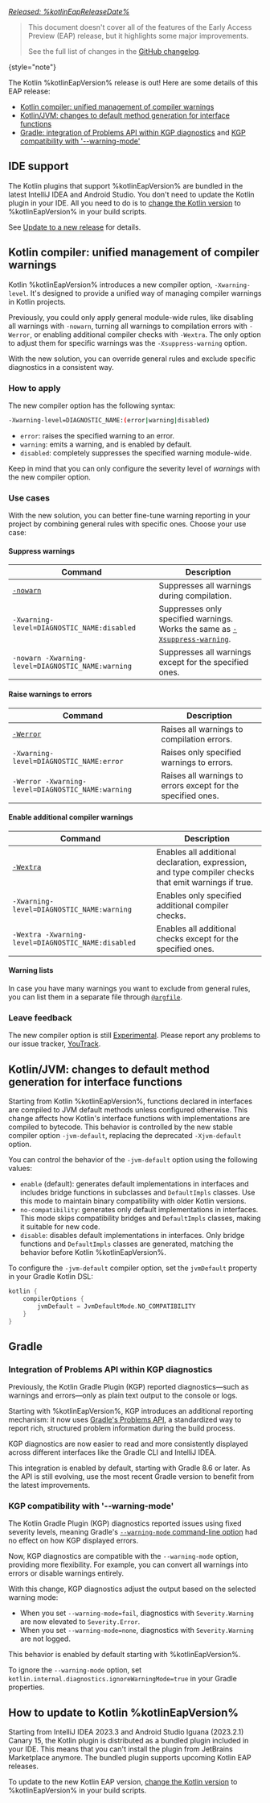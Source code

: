 [//]: # (title: What's new in Kotlin %kotlinEapVersion%)

_[Released: %kotlinEapReleaseDate%](eap.md#build-details)_

> This document doesn't cover all of the features of the Early Access Preview (EAP) release,
> but it highlights some major improvements.
>
> See the full list of changes in the [GitHub changelog](https://github.com/JetBrains/kotlin/releases/tag/v%kotlinEapVersion%).
>
{style="note"}

The Kotlin %kotlinEapVersion% release is out!
Here are some details of this EAP release:

* [Kotlin compiler: unified management of compiler warnings](#kotlin-compiler-unified-management-of-compiler-warnings)
* [Kotlin/JVM: changes to default method generation for interface functions](#kotlin-jvm-changes-to-default-method-generation-for-interface-functions)
* [Gradle: integration of Problems API within KGP diagnostics](#integration-of-problems-api-within-kgp-diagnostics)
  and [KGP compatibility with '--warning-mode'](#kgp-compatibility-with-warning-mode)

## IDE support

The Kotlin plugins that support %kotlinEapVersion% are bundled in the latest IntelliJ IDEA and Android Studio.
You don't need to update the Kotlin plugin in your IDE.
All you need to do is to [change the Kotlin version](configure-build-for-eap.md) to %kotlinEapVersion% in your build scripts.

See [Update to a new release](releases.md#update-to-a-new-kotlin-version) for details.

## Kotlin compiler: unified management of compiler warnings

<primary-label ref="experimental-general"/>

Kotlin %kotlinEapVersion% introduces a new compiler option, `-Xwarning-level`. It's designed to provide a unified way of managing compiler warnings in Kotlin projects.

Previously, you could only apply general module-wide rules, like disabling all warnings with
`-nowarn`, turning all warnings to compilation errors with `-Werror`, or enabling additional compiler checks with `-Wextra`. The only option to adjust them for specific warnings was the `-Xsuppress-warning` option.

With the new solution, you can override general rules and exclude specific diagnostics in a consistent way.

### How to apply

The new compiler option has the following syntax:

```bash
-Xwarning-level=DIAGNOSTIC_NAME:(error|warning|disabled)
```

* `error`: raises the specified warning to an error.
* `warning`: emits a warning, and is enabled by default.
* `disabled`: completely suppresses the specified warning module-wide.

Keep in mind that you can only configure the severity level of _warnings_ with the new compiler option.

### Use cases

With the new solution, you can better fine-tune warning reporting in your project by combining general rules with specific ones. Choose your use case:

#### Suppress warnings

| Command | Description |
| -- | -- |
| [`-nowarn`](compiler-reference.md#nowarn) | Suppresses all warnings during compilation. |
| `-Xwarning-level=DIAGNOSTIC_NAME:disabled` | Suppresses only specified warnings.  Works the same as [`-Xsuppress-warning`](compiler-reference.md#xsuppress-warning). |
| `-nowarn -Xwarning-level=DIAGNOSTIC_NAME:warning` | Suppresses all warnings except for the specified ones. |

#### Raise warnings to errors

| Command | Description |
| -- | -- |
| [`-Werror`](compiler-reference.md#werror) | Raises all warnings to compilation errors. |
| `-Xwarning-level=DIAGNOSTIC_NAME:error` | Raises only specified warnings to errors. |
| `-Werror -Xwarning-level=DIAGNOSTIC_NAME:warning` | Raises all warnings to errors except for the specified ones. |

#### Enable additional compiler warnings

| Command | Description |
| -- | -- |
| [`-Wextra`](compiler-reference.md#wextra) | Enables all additional declaration, expression, and type compiler checks that emit warnings if true. |
| `-Xwarning-level=DIAGNOSTIC_NAME:warning` | Enables only specified additional compiler checks. |
| `-Wextra -Xwarning-level=DIAGNOSTIC_NAME:disabled` | Enables all additional checks except for the specified ones. |

#### Warning lists

In case you have many warnings you want to exclude from general rules, you can list them in a separate file through [`@argfile`](compiler-reference.md#argfile).

### Leave feedback

The new compiler option is still [Experimental](components-stability.md#stability-levels-explained). Please report any problems to our issue tracker, [YouTrack](https://kotl.in/issue).

## Kotlin/JVM: changes to default method generation for interface functions

Starting from Kotlin %kotlinEapVersion%, functions declared in interfaces are compiled to JVM default methods unless configured otherwise.
This change affects how Kotlin's interface functions with implementations are compiled to bytecode. 
This behavior is controlled by the new stable compiler option `-jvm-default`, replacing the deprecated `-Xjvm-default` option.

You can control the behavior of the `-jvm-default` option using the following values:

* `enable` (default): generates default implementations in interfaces and includes bridge functions in subclasses and `DefaultImpls` classes. Use this mode to maintain binary compatibility with older Kotlin versions.
* `no-compatibility`: generates only default implementations in interfaces. This mode skips compatibility bridges and `DefaultImpls` classes, making it suitable for new code.
* `disable`: disables default implementations in interfaces. Only bridge functions and `DefaultImpls` classes are generated, matching the behavior before Kotlin %kotlinEapVersion%.

To configure the `-jvm-default` compiler option, set the `jvmDefault` property in your Gradle Kotlin DSL:

```kotlin
kotlin {
    compilerOptions {
        jvmDefault = JvmDefaultMode.NO_COMPATIBILITY
    }
}
```

## Gradle

### Integration of Problems API within KGP diagnostics

Previously, the Kotlin Gradle Plugin (KGP) reported diagnostics—such as warnings and errors—only as plain text output to the console or logs.

Starting with %kotlinEapVersion%, KGP introduces an additional reporting mechanism: it now uses [Gradle's Problems API](https://docs.gradle.org/current/kotlin-dsl/gradle/org.gradle.api.problems/index.html),
a standardized way to report rich, structured problem information during the build process.

KGP diagnostics are now easier to read and more consistently displayed across different interfaces like the Gradle CLI and IntelliJ IDEA.

This integration is enabled by default, starting with Gradle 8.6 or later.
As the API is still evolving, use the most recent Gradle version to benefit from the latest improvements.

### KGP compatibility with '--warning-mode'

The Kotlin Gradle Plugin (KGP) diagnostics reported issues using fixed severity levels, meaning Gradle's [`--warning-mode` command-line option](https://docs.gradle.org/current/userguide/command_line_interface.html#sec:command_line_warnings) had no effect on how KGP displayed errors.

Now, KGP diagnostics are compatible with the `--warning-mode` option, providing more flexibility. For example,
you can convert all warnings into errors or disable warnings entirely.

With this change, KGP diagnostics adjust the output based on the selected warning mode:
* When you set `--warning-mode=fail`, diagnostics with `Severity.Warning` are now elevated to `Severity.Error`.
* When you set `--warning-mode=none`, diagnostics with `Severity.Warning` are not logged.

This behavior is enabled by default starting with %kotlinEapVersion%.

To ignore the `--warning-mode` option, set `kotlin.internal.diagnostics.ignoreWarningMode=true` in your Gradle properties.

## How to update to Kotlin %kotlinEapVersion%

Starting from IntelliJ IDEA 2023.3 and Android Studio Iguana (2023.2.1) Canary 15, the Kotlin plugin is distributed as a
bundled plugin included in your IDE. This means that you can't install the plugin from JetBrains Marketplace anymore.
The bundled plugin supports upcoming Kotlin EAP releases.

To update to the new Kotlin EAP version, [change the Kotlin version](configure-build-for-eap.md#adjust-the-kotlin-version)
to %kotlinEapVersion% in your build scripts.